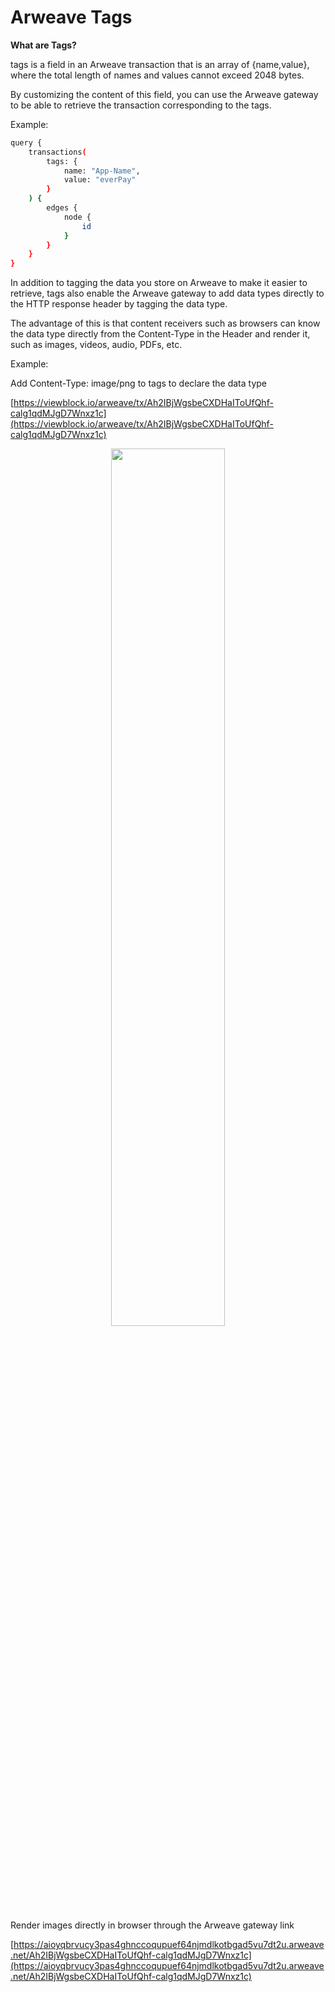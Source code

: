 # Arweave Tags


**What are Tags?**

tags is a field in an Arweave transaction that is an array of {name,value}, where the total length of names and values cannot exceed 2048 bytes.

By customizing the content of this field, you can use the Arweave gateway to be able to retrieve the transaction corresponding to the tags.

Example:

```bash
query {
    transactions(
        tags: {
            name: "App-Name",
            value: "everPay"
        }
    ) {
        edges {
            node {
                id
            }
        }
    }
}
```

In addition to tagging the data you store on Arweave to make it easier to retrieve, tags also enable the Arweave gateway to add data types directly to the HTTP response header by tagging the data type.

The advantage of this is that content receivers such as browsers can know the data type directly from the Content-Type in the Header and render it, such as images, videos, audio, PDFs, etc.

Example:

Add Content-Type: image/png to tags to declare the data type

[https://viewblock.io/arweave/tx/Ah2IBjWgsbeCXDHaIToUfQhf-calg1qdMJgD7Wnxz1c](https://viewblock.io/arweave/tx/Ah2IBjWgsbeCXDHaIToUfQhf-calg1qdMJgD7Wnxz1c)

<div align="center"><img src="https://arseed.web3infura.io/3zH1Ai9-qGTi1hhcnE1tYRutczuWgKB5KvLBJSSVatQ" height="60%" width="60%"/></div>

Render images directly in browser through the Arweave gateway link

[https://aioyqbrvucy3pas4ghnccoqupuef64njmdlkotbgad5vu7dt2u.arweave.net/Ah2IBjWgsbeCXDHaIToUfQhf-calg1qdMJgD7Wnxz1c](https://aioyqbrvucy3pas4ghnccoqupuef64njmdlkotbgad5vu7dt2u.arweave.net/Ah2IBjWgsbeCXDHaIToUfQhf-calg1qdMJgD7Wnxz1c)